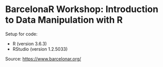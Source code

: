 # BarcelonaR Workshop: Introduction to Data Manipulation with R

Setup for code:

* R (version 3.6.3)
* RStudio (version 1.2.5033)


Source: https://www.barcelonar.org/
